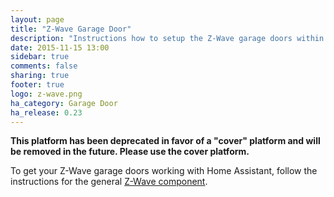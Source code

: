 ```yaml
---
layout: page
title: "Z-Wave Garage Door"
description: "Instructions how to setup the Z-Wave garage doors within Home Assistant."
date: 2015-11-15 13:00
sidebar: true
comments: false
sharing: true
footer: true
logo: z-wave.png
ha_category: Garage Door
ha_release: 0.23
---
```


**This platform has been deprecated in favor of a "cover" platform and will be removed in the future. Please use the cover platform.**

To get your Z-Wave garage doors working with Home Assistant, follow the instructions for the general [Z-Wave component](/components/zwave/).
